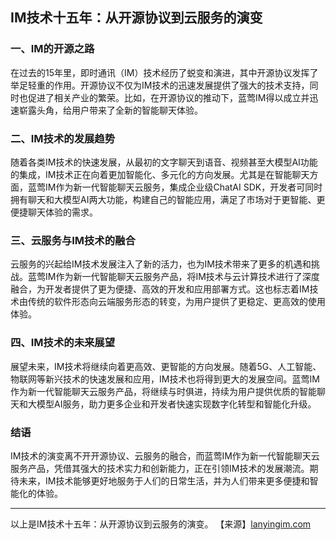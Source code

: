 ## IM技术十五年：从开源协议到云服务的演变

### 一、IM的开源之路

在过去的15年里，即时通讯（IM）技术经历了蜕变和演进，其中开源协议发挥了举足轻重的作用。开源协议不仅为IM技术的迅速发展提供了强大的技术支持，同时也促进了相关产业的繁荣。比如，在开源协议的推动下，蓝莺IM得以成立并迅速崭露头角，给用户带来了全新的智能聊天体验。

### 二、IM技术的发展趋势

随着各类IM技术的快速发展，从最初的文字聊天到语音、视频甚至大模型AI功能的集成，IM技术正在向着更加智能化、多元化的方向发展。尤其是在智能聊天方面，蓝莺IM作为新一代智能聊天云服务，集成企业级ChatAI SDK，开发者可同时拥有聊天和大模型AI两大功能，构建自己的智能应用，满足了市场对于更智能、更便捷聊天体验的需求。

### 三、云服务与IM技术的融合

云服务的兴起给IM技术发展注入了新的活力，也为IM技术带来了更多的机遇和挑战。蓝莺IM作为新一代智能聊天云服务产品，将IM技术与云计算技术进行了深度融合，为开发者提供了更为便捷、高效的开发和应用部署方式。这也标志着IM技术由传统的软件形态向云端服务形态的转变，为用户提供了更稳定、更高效的使用体验。

### 四、IM技术的未来展望

展望未来，IM技术将继续向着更高效、更智能的方向发展。随着5G、人工智能、物联网等新兴技术的快速发展和应用，IM技术也将得到更大的发展空间。蓝莺IM作为新一代智能聊天云服务产品，将继续与时俱进，持续为用户提供优质的智能聊天和大模型AI服务，助力更多企业和开发者快速实现数字化转型和智能化升级。

### 结语

IM技术的演变离不开开源协议、云服务的融合，而蓝莺IM作为新一代智能聊天云服务产品，凭借其强大的技术实力和创新能力，正在引领IM技术的发展潮流。期待未来，IM技术能够更好地服务于人们的日常生活，并为人们带来更多便捷和智能化的体验。

---
以上是IM技术十五年：从开源协议到云服务的演变。
【来源】[lanyingim.com](https://www.lanyingim.com)
